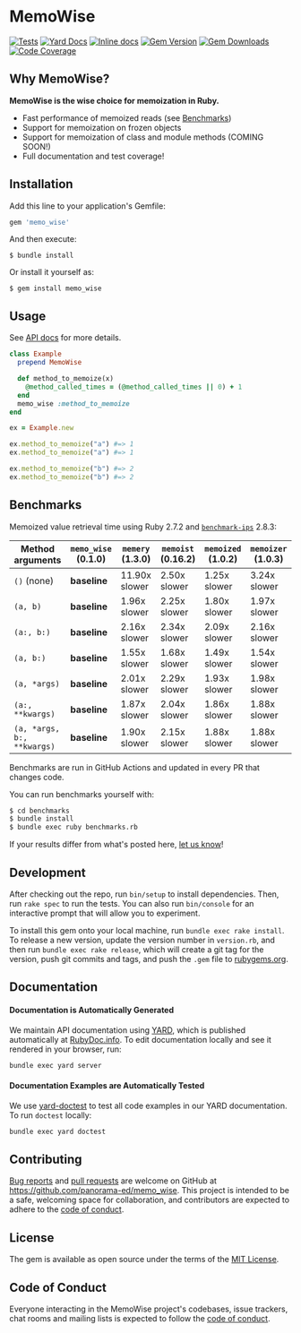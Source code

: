 # MemoWise

[![Tests](https://github.com/panorama-ed/memo_wise/workflows/Main/badge.svg)](https://github.com/panorama-ed/memo_wise/actions?query=workflow%3AMain)
[![Yard Docs](http://img.shields.io/badge/yard-docs-blue.svg)](http://rubydoc.info/github/panorama-ed/memo_wise)
[![Inline docs](http://inch-ci.org/github/panorama-ed/memo_wise.svg?branch=main)](http://inch-ci.org/github/panorama-ed/memo_wise)
[![Gem Version](https://img.shields.io/gem/v/memo_wise.svg)](https://rubygems.org/gems/memo_wise)
[![Gem Downloads](https://img.shields.io/gem/dt/memo_wise.svg)](https://rubygems.org/gems/memo_wise)
[![Code Coverage](https://codecov.io/gh/panorama-ed/memo_wise/branch/main/graph/badge.svg)](https://codecov.io/gh/panorama-ed/memo_wise/branches/main)


## Why MemoWise?

**MemoWise is the wise choice for memoization in Ruby.**

  * Fast performance of memoized reads (see [Benchmarks](#benchmarks))
  * Support for memoization on frozen objects
  * Support for memoization of class and module methods (COMING SOON!)
  * Full documentation and test coverage!

## Installation

Add this line to your application's Gemfile:

```ruby
gem 'memo_wise'
```

And then execute:

    $ bundle install

Or install it yourself as:

    $ gem install memo_wise

## Usage

See [API docs](https://rubydoc.info/github/panorama-ed/memo_wise/MemoWise) for more details.

```ruby
class Example
  prepend MemoWise

  def method_to_memoize(x)
    @method_called_times = (@method_called_times || 0) + 1
  end
  memo_wise :method_to_memoize
end

ex = Example.new

ex.method_to_memoize("a") #=> 1
ex.method_to_memoize("a") #=> 1

ex.method_to_memoize("b") #=> 2
ex.method_to_memoize("b") #=> 2
```

## Benchmarks

Memoized value retrieval time using Ruby 2.7.2 and
[`benchmark-ips`](https://github.com/evanphx/benchmark-ips) 2.8.3:

|Method arguments|**`memo_wise` (0.1.0)**|`memery` (1.3.0)|`memoist` (0.16.2)|`memoized` (1.0.2)|`memoizer` (1.0.3)|
|--|--|--|--|--|--|
|`()` (none)|**baseline**|11.90x slower|2.50x slower|1.25x slower|3.24x slower|
|`(a, b)`|**baseline**|1.96x slower|2.25x slower|1.80x slower|1.97x slower|
|`(a:, b:)`|**baseline**|2.16x slower|2.34x slower|2.09x slower|2.16x slower|
|`(a, b:)`|**baseline**|1.55x slower|1.68x slower|1.49x slower|1.54x slower|
|`(a, *args)`|**baseline**|2.01x slower|2.29x slower|1.93x slower|1.98x slower|
|`(a:, **kwargs)`|**baseline**|1.87x slower|2.04x slower|1.86x slower|1.88x slower|
|`(a, *args, b:, **kwargs)`|**baseline**|1.90x slower|2.15x slower|1.88x slower|1.88x slower|

Benchmarks are run in GitHub Actions and updated in every PR that changes code.

You can run benchmarks yourself with:

```bash
$ cd benchmarks
$ bundle install
$ bundle exec ruby benchmarks.rb
```

If your results differ from what's posted here,
[let us know](https://github.com/panorama-ed/memo_wise/issues/new)!

## Development

After checking out the repo, run `bin/setup` to install dependencies. Then, run
`rake spec` to run the tests. You can also run `bin/console` for an interactive
prompt that will allow you to experiment.

To install this gem onto your local machine, run `bundle exec rake install`. To
release a new version, update the version number in `version.rb`, and then run
`bundle exec rake release`, which will create a git tag for the version, push
git commits and tags, and push the `.gem` file to
[rubygems.org](https://rubygems.org).

## Documentation

#### Documentation is Automatically Generated

We maintain API documentation using [YARD](https://yardoc.org/), which is
published automatically at
[RubyDoc.info](https://rubydoc.info/github/panorama-ed/memo_wise/main). To edit
documentation locally and see it rendered in your browser, run:

```bash
bundle exec yard server
```

#### Documentation Examples are Automatically Tested

We use [yard-doctest](https://github.com/p0deje/yard-doctest) to test all
code examples in our YARD documentation. To run `doctest` locally:

```bash
bundle exec yard doctest
```

## Contributing

[Bug reports](https://github.com/panorama-ed/memo_wise/issues) and
[pull requests](https://github.com/panorama-ed/memo_wise/pulls) are welcome on GitHub at
https://github.com/panorama-ed/memo_wise. This project is intended to be a safe,
welcoming space for collaboration, and contributors are expected to adhere to
the [code of conduct](https://github.com/panorama-ed/memo_wise/blob/main/CODE_OF_CONDUCT.md).

## License

The gem is available as open source under the terms of the [MIT License](https://opensource.org/licenses/MIT).

## Code of Conduct

Everyone interacting in the MemoWise project's codebases, issue trackers, chat
rooms and mailing lists is expected to follow the
[code of conduct](https://github.com/panorama-ed/memo_wise/blob/main/CODE_OF_CONDUCT.md).
